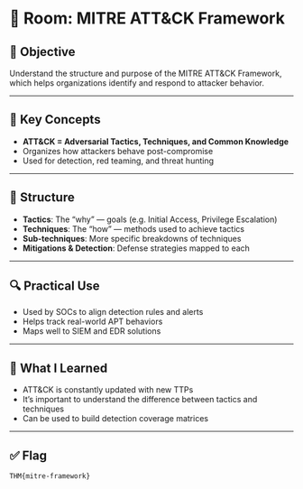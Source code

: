 # 🧠 Room: MITRE ATT&CK Framework

## 🎯 Objective
Understand the structure and purpose of the MITRE ATT&CK Framework, which helps organizations identify and respond to attacker behavior.

---

## 📘 Key Concepts

- **ATT&CK = Adversarial Tactics, Techniques, and Common Knowledge**
- Organizes how attackers behave post-compromise
- Used for detection, red teaming, and threat hunting

---

## 🧱 Structure

- **Tactics**: The “why” — goals (e.g. Initial Access, Privilege Escalation)
- **Techniques**: The “how” — methods used to achieve tactics
- **Sub-techniques**: More specific breakdowns of techniques
- **Mitigations & Detection**: Defense strategies mapped to each

---

## 🔍 Practical Use

- Used by SOCs to align detection rules and alerts
- Helps track real-world APT behaviors
- Maps well to SIEM and EDR solutions

---

## 🧠 What I Learned

- ATT&CK is constantly updated with new TTPs
- It’s important to understand the difference between tactics and techniques
- Can be used to build detection coverage matrices

---

## ✅ Flag
`THM{mitre-framework}`
